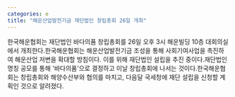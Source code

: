```yaml
---
categories: e
title: "해운산업발전기금 재단법인 창립총회 26일 개최"
---
```

한국해운협회는 재단법인 바다의품 창립총회를 26일 오후 3시 해운빌딩 10층 대회의실에서 개최한다.한국해운협회는 해운산업발전기금 조성을 통해 사회기여사업을 촉진하여 해운산업 저변을 확대할 방침이다. 이를 위해 재단법인 설립을 추진 중이다.재단법인 명칭 공모를 통해 &#39;바다의품&#39;으로 결정하고 이날 창립총회에 나서는 것이다.한국해운협회는 창립총회와 해양수산부와 협의를 마치고, 다음달 국세청에 재단 설립을 신청할 계획인 것으로 알려졌다.